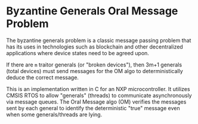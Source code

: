 # Byzantine Generals Oral Message Problem
The byzantine generals problem is a classic message passing problem that has 
its uses in technologies such as blockchain and other decentralized 
applications where device states need to be agreed upon.

If there are `m` traitor generals (or "broken devices"), then 3m+1 generals 
(total devices) must send messages for the OM algo to deterministically 
deduce the correct message.

This is an implementation written in C for an NXP microcontroller. It utilizes 
CMSIS RTOS to allow "generals" (threads) to communicate asynchronously via 
message queues. The Oral Message algo (OM) verifies the messages sent by each 
general to identify the deterministic "true" message even when some 
generals/threads are lying.

